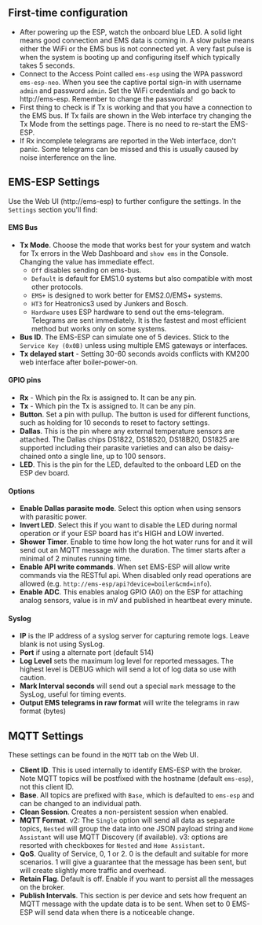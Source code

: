 
## First-time configuration

- After powering up the ESP, watch the onboard blue LED. A solid light means good connection and EMS data is coming in. A slow pulse means either the WiFi or the EMS bus is not connected yet. A very fast pulse is when the system is booting up and configuring itself which typically takes 5 seconds.
- Connect to the Access Point called `ems-esp` using the WPA password `ems-esp-neo`. When you see the captive portal sign-in with username `admin` and password `admin`. Set the WiFi credentials and go back to http://ems-esp. Remember to change the passwords!
- First thing to check is if Tx is working and that you have a connection to the EMS bus. If Tx fails are shown in the Web interface try changing the Tx Mode from the settings page. There is no need to re-start the EMS-ESP.
- If Rx incomplete telegrams are reported in the Web interface, don't panic. Some telegrams can be missed and this is usually caused by noise interference on the line.

## EMS-ESP Settings

Use the Web UI (http://ems-esp) to further configure the settings. In the `Settings` section you'll find:

#### EMS Bus

- **Tx Mode**. Choose the mode that works best for your system and watch for Tx errors in the Web Dashboard and `show ems` in the Console. Changing the value has immediate effect.
  - `Off` disables sending on ems-bus.
  - `Default` is default for EMS1.0 systems but also compatible with most other protocols.
  - `EMS+` is designed to work better for EMS2.0/EMS+ systems.
  - `HT3` for Heatronics3 used by Junkers and Bosch.
  - `Hardware` uses ESP hardware to send out the ems-telegram. Telegrams are sent immediately. It is the fastest and most efficient method but works only on some systems.
- **Bus ID**. The EMS-ESP can simulate one of 5 devices. Stick to the `Service Key (0x0B)` unless using multiple EMS gateways or interfaces.
- **Tx delayed start** - Setting 30-60 seconds avoids conflicts with KM200 web interface after boiler-power-on.

#### GPIO pins

- **Rx** - Which pin the Rx is assigned to. It can be any pin.
- **Tx** - Which pin the Tx is assigned to. It can be any pin.
- **Button**. Set a pin with pullup. The button is used for different functions, such as holding for 10 seconds to reset to factory settings.
- **Dallas**. This is the pin where any external temperature sensors are attached. The Dallas chips DS1822, DS18S20, DS18B20, DS1825 are supported including their parasite varieties and can also be daisy-chained onto a single line, up to 100 sensors.
- **LED**. This is the pin for the LED, defaulted to the onboard LED on the ESP dev board.

#### Options

- **Enable Dallas parasite mode**. Select this option when using sensors with parasitic power.
- **Invert LED**. Select this if you want to disable the LED during normal operation or if your ESP board has it's HIGH and LOW inverted.
- **Shower Timer**. Enable to time how long the hot water runs for and it will send out an MQTT message with the duration. The timer starts after a minimal of 2 minutes running time.
- **Enable API write commands**. When set EMS-ESP will allow write commands via the RESTful api. When disabled only read operations are allowed (e.g. `http://ems-esp/api?device=boiler&cmd=info`).
- **Enable ADC**. This enables analog GPIO (A0) on the ESP for attaching analog sensors, value is in mV and published in heartbeat every minute. 

#### Syslog

- **IP** is the IP address of a syslog server for capturing remote logs. Leave blank is not using SysLog.
- **Port** if using a alternate port (default 514)
- **Log Level** sets the maximum log level for reported messages. The highest level is DEBUG which will send a lot of log data so use with caution.
- **Mark Interval seconds** will send out a special `mark` message to the SysLog, useful for timing events.
- **Output EMS telegrams in raw format** will write the telegrams in raw format (bytes)

## MQTT Settings

These settings can be found in the `MQTT` tab on the Web UI.

- **Client ID**. This is used internally to identify EMS-ESP with the broker. Note MQTT topics will be postfixed with the hostname (default `ems-esp`), not this client ID.
- **Base**. All topics are prefixed with `Base`, which is defaulted to `ems-esp` and can be changed to an individual path.
- **Clean Session**. Creates a non-persistent session when enabled.
- **MQTT Format**. v2: The `Single` option will send all data as separate topics, `Nested` will group the data into one JSON payload string and `Home Assistant` will use MQTT Discovery (if available). v3: options are resorted with checkboxes for `Nested` and `Home Assistant`.
- **QoS**. Quality of Service, 0, 1 or 2. 0 is the default and suitable for more scenarios. 1 will give a guarantee that the message has been sent, but will create slightly more traffic and overhead.
- **Retain Flag**. Default is off. Enable if you want to persist all the messages on the broker.
- **Publish Intervals**. This section is per device and sets how frequent an MQTT message with the update data is to be sent. When set to 0 EMS-ESP will send data when there is a noticeable change.
